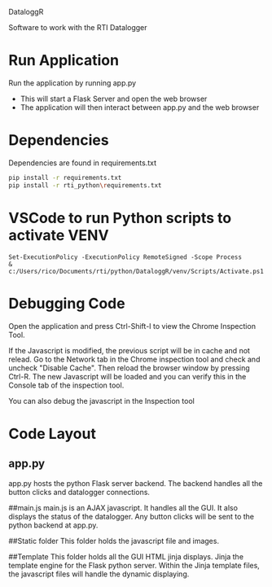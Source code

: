DataloggR

Software to work with the RTI Datalogger

# Run Application
Run the application by running app.py
 * This will start a Flask Server and open the web browser
 * The application will then interact between app.py and the web browser

# Dependencies
Dependencies are found in requirements.txt
```bash
pip install -r requirements.txt
pip install -r rti_python\requirements.txt
```

# VSCode to run Python scripts to activate VENV
```
Set-ExecutionPolicy -ExecutionPolicy RemoteSigned -Scope Process
& c:/Users/rico/Documents/rti/python/DataloggR/venv/Scripts/Activate.ps1
```


# Debugging Code
Open the application and press Ctrl-Shift-I to view the Chrome Inspection Tool.  

If the Javascript is modified, the previous script will be in cache and not relead.
Go to the Network tab in the Chrome inspection tool and check and uncheck "Disable Cache".
Then reload the browser window by pressing Ctrl-R.  The new Javascript will be loaded and you can verify this in the Console tab of the inspection tool.  

You can also debug the javascript in the Inspection tool

# Code Layout
## app.py
app.py hosts the python Flask server backend.  The backend handles all the button clicks and datalogger connections.

##main.js
main.js is an AJAX javascript.  It handles all the GUI.  It also displays the status of the datalogger.  Any button clicks will be sent to the python backend at app.py.

##Static folder
This folder holds the javascript file and images.

##Template
This folder holds all the GUI HTML jinja displays.  Jinja the template engine for the Flask python server.  Within the Jinja template files, the javascript files will handle the dynamic displaying. 